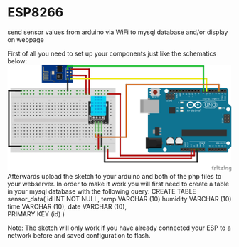 # ESP8266
send sensor values from arduino via WiFi to mysql database and/or display on webpage

First of all you need to set up your components just like the schematics below:
<img src="examples/arduino_ESP.png" alt="schematics">
Afterwards upload the sketch to your arduino and both of the php files to your webserver.
In order to make it work you will first need to create a table in your mysql database with the following query:
CREATE TABLE sensor_data(
   id INT NOT NULL,
   temp VARCHAR (10)
   humidity  VARCHAR (10)    
   time  VARCHAR (10),
   date  VARCHAR (10),       
   PRIMARY KEY (id)
)

Note: The sketch will only work if you have already connected your ESP to a network before and
      saved configuration to flash. 
